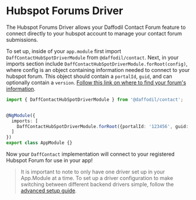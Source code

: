 # Hubspot Forums Driver

The Hubspot Forums Driver allows your Daffodil Contact Forum feature to connect directly to your hubspot account to manage your contact forum submissions. 

To set up, inside of your `app.module` first import `DaffContactHubSpotDriverModule` from `@daffodil/contact`. Next, in your imports section include `DaffContactHubSpotDriverModule.forRoot(config)`, where config is an object containing information needed to connect to your hubspot forum. This object should contain a `portalId`, `guid`, and can optionally contain a `version`. [Follow this link on where to find your forum's information](https://knowledge.hubspot.com/forms/find-your-form-guid).

```typescript
import { DaffContactHubSpotDriverModule } from '@daffodil/contact';


@NgModule({
  imports: [
    DaffContactHubSpotDriverModule.forRoot({portalId: '123456', guid: 'ff9999'})
  ]
})
export class AppModule {}
```

Now your `DaffContact` implementation will connect to your registered Hubspot Forum for use in your app!

> It is important to note to only have one driver set up in your App.Module at a time. To set up a driver configuration to make switching between different backend drivers simple, follow the [advanced setup guide](). <!-- later on this can link to a guide about setting up a config file for multiple drivers like demo -->